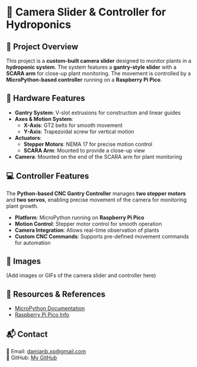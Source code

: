 # 🎥 Camera Slider & Controller for Hydroponics

## 📌 Project Overview
This project is a **custom-built camera slider** designed to monitor plants in a **hydroponic system**. The system features a **gantry-style slider** with a **SCARA arm** for close-up plant monitoring. The movement is controlled by a **MicroPython-based controller** running on a **Raspberry Pi Pico**.

## 🔧 Hardware Features
- **Gantry System**: V-slot extrusions for construction and linear guides
- **Axes & Motion System**:
  - **X-Axis**: GT2 belts for smooth movement
  - **Y-Axis**: Trapezoidal screw for vertical motion
- **Actuators**:
  - **Stepper Motors**: NEMA 17 for precise motion control
  - **SCARA Arm**: Mounted to provide a close-up view
- **Camera**: Mounted on the end of the SCARA arm for plant monitoring

## 💻 Controller Features
The **Python-based CNC Gantry Controller** manages **two stepper motors** and **two servos**, enabling precise movement of the camera for monitoring plant growth.

- **Platform**: MicroPython running on **Raspberry Pi Pico**
- **Motion Control**: Stepper motor control for smooth operation
- **Camera Integration**: Allows real-time observation of plants
- **Custom CNC Commands**: Supports pre-defined movement commands for automation

## 📸 Images
(Add images or GIFs of the camera slider and controller here)

## 🔗 Resources & References
- [MicroPython Documentation](https://micropython.org/)
- [Raspberry Pi Pico Info](https://www.raspberrypi.com/products/raspberry-pi-pico/)

## 📬 Contact
📧 Email: damianb.xp@gmail.com  
🐙 GitHub: [My GitHub](https://github.com/damianbxp)  

